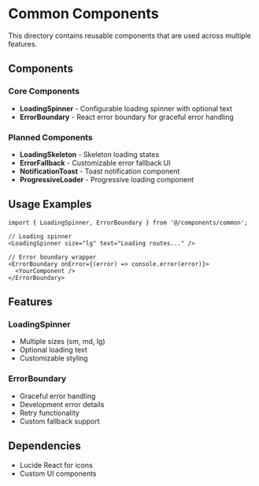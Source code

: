 # Common Components

This directory contains reusable components that are used across multiple features.

## Components

### Core Components
- **LoadingSpinner** - Configurable loading spinner with optional text
- **ErrorBoundary** - React error boundary for graceful error handling

### Planned Components
- **LoadingSkeleton** - Skeleton loading states
- **ErrorFallback** - Customizable error fallback UI
- **NotificationToast** - Toast notification component
- **ProgressiveLoader** - Progressive loading component

## Usage Examples

```tsx
import { LoadingSpinner, ErrorBoundary } from '@/components/common';

// Loading spinner
<LoadingSpinner size="lg" text="Loading routes..." />

// Error boundary wrapper
<ErrorBoundary onError={(error) => console.error(error)}>
  <YourComponent />
</ErrorBoundary>
```

## Features

### LoadingSpinner
- Multiple sizes (sm, md, lg)
- Optional loading text
- Customizable styling

### ErrorBoundary
- Graceful error handling
- Development error details
- Retry functionality
- Custom fallback support

## Dependencies

- Lucide React for icons
- Custom UI components